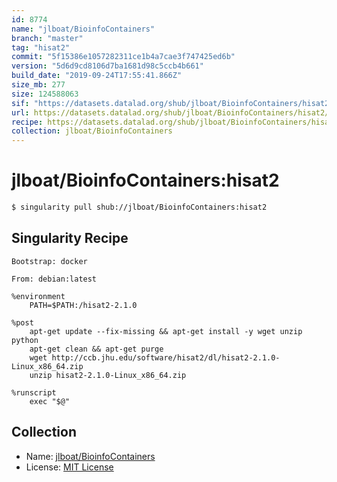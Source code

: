 ```yaml
---
id: 8774
name: "jlboat/BioinfoContainers"
branch: "master"
tag: "hisat2"
commit: "5f15386e1057282311ce1b4a7cae3f747425ed6b"
version: "5d6d9cd8106d7ba1681d98c5ccb4b661"
build_date: "2019-09-24T17:55:41.866Z"
size_mb: 277
size: 124588063
sif: "https://datasets.datalad.org/shub/jlboat/BioinfoContainers/hisat2/2019-09-24-5f15386e-5d6d9cd8/5d6d9cd8106d7ba1681d98c5ccb4b661.simg"
url: https://datasets.datalad.org/shub/jlboat/BioinfoContainers/hisat2/2019-09-24-5f15386e-5d6d9cd8/
recipe: https://datasets.datalad.org/shub/jlboat/BioinfoContainers/hisat2/2019-09-24-5f15386e-5d6d9cd8/Singularity
collection: jlboat/BioinfoContainers
---
```


# jlboat/BioinfoContainers:hisat2

```bash
$ singularity pull shub://jlboat/BioinfoContainers:hisat2
```

## Singularity Recipe

```singularity
Bootstrap: docker

From: debian:latest

%environment
    PATH=$PATH:/hisat2-2.1.0

%post
    apt-get update --fix-missing && apt-get install -y wget unzip python
    apt-get clean && apt-get purge
    wget http://ccb.jhu.edu/software/hisat2/dl/hisat2-2.1.0-Linux_x86_64.zip
    unzip hisat2-2.1.0-Linux_x86_64.zip

%runscript
    exec "$@"
```

## Collection

 - Name: [jlboat/BioinfoContainers](https://github.com/jlboat/BioinfoContainers)
 - License: [MIT License](https://api.github.com/licenses/mit)

